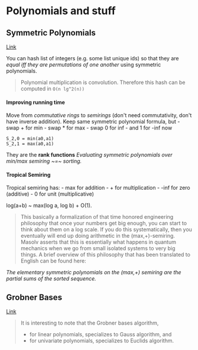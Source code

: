 # Polynomials and stuff
## Symmetric Polynomials
[Link](https://0fps.net/2013/01/24/comparing-sequences-without-sorting/)

You can hash list of integers (e.g. some list unique ids) so that they are _equal iff they are permutations of one another_ using symmetric polynomials.
> Polynomial multiplication is convolution.
Therefore this hash can be computed in `O(n lg^2(n))`

#### Improving running time
Move from *commutative rings* to *semirings* (don't need commutativity, don't have inverse addition).
Keep same symmetric polynomial formula, but
	- swap + for min 
	- swap * for max
	- swap 0 for inf
	- and 1 for -inf
now
```
S_2,0 = min(a0,a1)
S_2,1 = max(a0,a1)
```
They are the **rank functions**
_*Evaluating symmetric polynomials over min/max semiring ~=~ sorting.*_

#### Tropical Semiring
Tropical semiring has:
	- max  for addition
	- +    for multiplication
	- -inf for zero (additive)
	- 0    for unit (multiplicative)

log(a+b) ~ max(log a, log b) + O(1).
> This basically a formalization of that time honored engineering philosophy that once your numbers get big enough, you can start to think about them on a log scale.  If you do this systematically, then you eventually will end up doing arithmetic in the (max,+)-semiring.  Masolv asserts that this is essentially what happens in quantum mechanics when we go from small isolated systems to very big things.  A brief overview of this philosophy that has been translated to English can be found here:

_*The elementary symmetric polynomials on the (max,+) semiring are the partial sums of the sorted sequence.*_


## Grobner Bases
[Link](http://www.risc.jku.at/people/buchberg/papers/2001-02-19-A.pdf)

> It is interesting to note that the Grobner bases algorithm,
>	- for linear polynomials, specializes to Gauss algorithm, and
>	- for univariate polynomials, specializes to Euclids algorithm.
